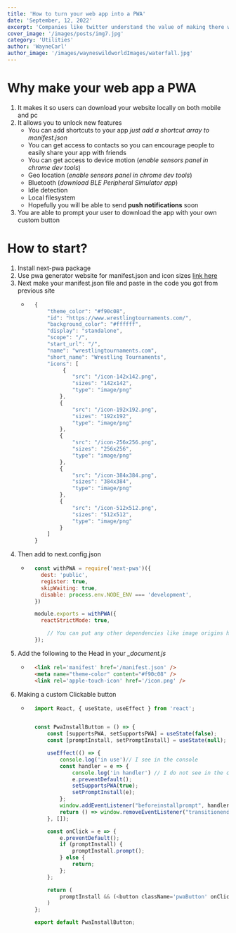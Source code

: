 ```yaml
---
title: 'How to turn your web app into a PWA'
date: 'September, 12, 2022'
excerpt: 'Companies like twitter understand the value of making there website a pwa learn more about this topic here'
cover_image: '/images/posts/img7.jpg'
category: 'Utilities'
author: 'WayneCarl'
author_image: '/images/wayneswildworldImages/waterfall.jpg'
---
```


# Why make your web app a PWA
1. It makes it so users can download your website locally on both mobile and pc
2. It allows you to unlock new features
    - You can add shortcuts to your app *just add a shortcut array to manifest.json*
    - You can get access to contacts so you can encourage people to easily share your app with friends
    - You can get access to device motion (*enable sensors panel in chrome dev tools*)
    - Geo location (*enable sensors panel in chrome dev tools*)
    - Bluetooth (*download BLE Peripheral Simulator app*)
    - Idle detection
    - Local filesystem
    - Hopefully you will be able to send **push notifications** soon
3. You are able to prompt your user to download the app with your own custom button

# How to start?
1. Install next-pwa package
2. Use pwa generator website for manifest.json and icon sizes [link here](https://www.simicart.com/manifest-generator.html/)
3. Next make your manifest.json file and paste in the code you got from previous site
    - ```javascript
        {
            "theme_color": "#f90c08",
            "id": "https://www.wrestlingtournaments.com/",
            "background_color": "#ffffff",
            "display": "standalone",
            "scope": "/",
            "start_url": "/",
            "name": "wrestlingtournaments.com",
            "short_name": "Wrestling Tournaments",
            "icons": [
                 {
                    "src": "/icon-142x142.png",
                    "sizes": "142x142",
                    "type": "image/png"
                }, 
                {
                    "src": "/icon-192x192.png",
                    "sizes": "192x192",
                    "type": "image/png"
                },
                {
                    "src": "/icon-256x256.png",
                    "sizes": "256x256",
                    "type": "image/png"
                },
                {
                    "src": "/icon-384x384.png",
                    "sizes": "384x384",
                    "type": "image/png"
                },
                {
                    "src": "/icon-512x512.png",
                    "sizes": "512x512",
                    "type": "image/png"
                }
            ]
        }
        ```
4. Then add to next.config.json
    - ```javascript
        const withPWA = require('next-pwa')({
          dest: 'public',
          register: true,
          skipWaiting: true,
          disable: process.env.NODE_ENV === 'development',
        })

        module.exports = withPWA({
          reactStrictMode: true,

            // You can put any other dependencies like image origins here
        });
        ```
5. Add the following to the Head in your *_document.js*
    - ```html
        <link rel='manifest' href='/manifest.json' />
        <meta name="theme-color" content="#f90c08" />
        <link rel='apple-touch-icon' href='/icon.png' />
        ```
6. Making a custom Clickable button
    - ```javascript
        import React, { useState, useEffect } from 'react';


        const PwaInstallButton = () => {
            const [supportsPWA, setSupportsPWA] = useState(false);
            const [promptInstall, setPromptInstall] = useState(null);

            useEffect(() => {
                console.log('in use')// I see in the console
                const handler = e => {
                    console.log('in handler') // I do not see in the console
                    e.preventDefault();
                    setSupportsPWA(true);
                    setPromptInstall(e);
                };
                window.addEventListener("beforeinstallprompt", handler);
                return () => window.removeEventListener("transitionend", handler);
            }, []);

            const onClick = e => {
                e.preventDefault();
                if (promptInstall) {
                    promptInstall.prompt();
                } else {
                    return;
                };
            };

            return (
                promptInstall && (<button className='pwaButton' onClick={(e) => onClick(e)}>Install Our App</button>)
            )
        };

        export default PwaInstallButton;
        ```